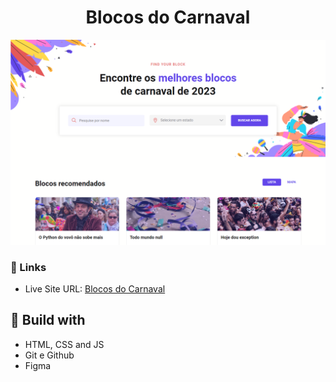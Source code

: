 <h1 align="center">Blocos do Carnaval</h1>

![](./screenshot.png)

### 🔗 Links

- Live Site URL: [Blocos do Carnaval](https://lucazcruz.github.io/bora-codar/blocos-do-carnaval/)

## 🚀 Build with

- HTML, CSS and JS
- Git e Github
- Figma
